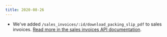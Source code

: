 ```yaml
---
title: 2020-08-26
---
```

* We've added `/sales_invoices/:id/download_packing_slip_pdf` to sales invoices. [Read more in the sales invoices API documentation](/api/sales_invoices/#get_sales_invoices_id_download_packing_slip_pdf).
